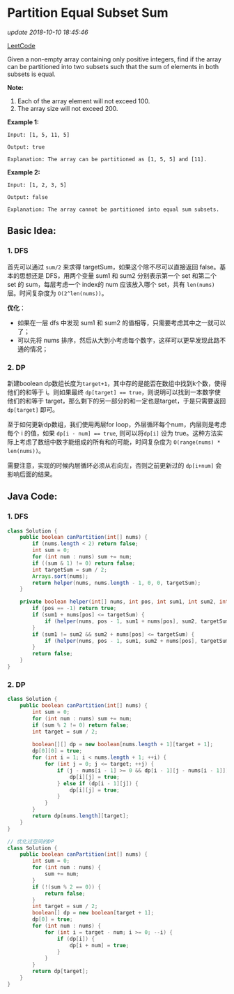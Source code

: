 # Partition Equal Subset Sum

_update 2018-10-10 18:45:46_

[LeetCode](https://leetcode.com/problems/partition-equal-subset-sum/description/)

Given a non-empty array containing only positive integers, find if the array can be partitioned into two subsets such that the sum of elements in both subsets is equal.

**Note:**

1. Each of the array element will not exceed 100.
2. The array size will not exceed 200.

**Example 1:**

```text
Input: [1, 5, 11, 5]

Output: true

Explanation: The array can be partitioned as [1, 5, 5] and [11].
```

**Example 2:**

```text
Input: [1, 2, 3, 5]

Output: false

Explanation: The array cannot be partitioned into equal sum subsets.
```

## Basic Idea:

### 1. DFS

首先可以通过 `sum/2` 来求得 targetSum，如果这个除不尽可以直接返回 false。基本的思想还是 DFS，用两个变量 sum1 和 sum2 分别表示第一个 set 和第二个 set 的 sum，每层考虑一个 index的 num 应该放入哪个 set，共有 `len(nums)` 层。时间复杂度为 `O(2^len(nums))`。

**优化**：

* 如果在一层 dfs 中发现 sum1 和 sum2 的值相等，只需要考虑其中之一就可以了；
* 可以先将 nums 排序，然后从大到小考虑每个数字，这样可以更早发现此路不通的情况；

### 2. DP

新建boolean dp数组长度为`target+1`，其中存的是能否在数组中找到k个数，使得他们的和等于 i。则如果最终 `dp[target] == true`，则说明可以找到一本数字使他们的和等于 target，那么剩下的另一部分的和一定也是target，于是只需要返回 `dp[target]` 即可。

至于如何更新dp数组，我们使用两层for loop，外层循环每个num，内层则是考虑每个 i 的值，如果 `dp[i - num] == true`, 则可以将`dp[i]` 设为 true。这种方法实际上考虑了数组中数字能组成的所有和的可能，时间复杂度为 `O(range(nums) * len(nums))`。

需要注意，实现的时候内层循环必须从右向左，否则之前更新过的 `dp[i+num]` 会影响后面的结果。

## Java Code:

### 1. DFS

```java
class Solution {
    public boolean canPartition(int[] nums) {
        if (nums.length < 2) return false;
        int sum = 0;
        for (int num : nums) sum += num;
        if ((sum & 1) != 0) return false;
        int targetSum = sum / 2;
        Arrays.sort(nums);
        return helper(nums, nums.length - 1, 0, 0, targetSum);
    }

    private boolean helper(int[] nums, int pos, int sum1, int sum2, int targetSum) {
        if (pos == -1) return true;
        if (sum1 + nums[pos] <= targetSum) {
            if (helper(nums, pos - 1, sum1 + nums[pos], sum2, targetSum)) return true;
        }
        if (sum1 != sum2 && sum2 + nums[pos] <= targetSum) {
            if (helper(nums, pos - 1, sum1, sum2 + nums[pos], targetSum)) return true;
        }
        return false;
    }
}
```

### 2. DP

```java
class Solution {
    public boolean canPartition(int[] nums) {
        int sum = 0;
        for (int num : nums) sum += num;
        if (sum % 2 != 0) return false;
        int target = sum / 2;
        
        boolean[][] dp = new boolean[nums.length + 1][target + 1];
        dp[0][0] = true;
        for (int i = 1; i < nums.length + 1; ++i) {
            for (int j = 0; j <= target; ++j) {
                if (j - nums[i - 1] >= 0 && dp[i - 1][j - nums[i - 1]]) {
                    dp[i][j] = true;
                } else if (dp[i - 1][j]) {
                    dp[i][j] = true;
                } 
            }
        }
        return dp[nums.length][target];
    }
}

// 优化过空间的DP
class Solution {
    public boolean canPartition(int[] nums) {
        int sum = 0;
        for (int num : nums) {
            sum += num;
        }
        if (!(sum % 2 == 0)) {
            return false;
        }
        int target = sum / 2;
        boolean[] dp = new boolean[target + 1];
        dp[0] = true;
        for (int num : nums) {
            for (int i = target - num; i >= 0; --i) {
                if (dp[i]) {
                    dp[i + num] = true;
                }
            }
        }
        return dp[target];
    }
}
```

